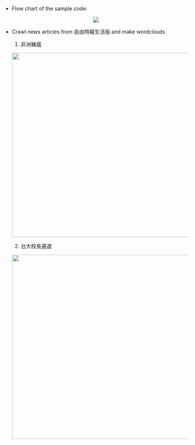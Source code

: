 - Flow chart of the sample code: 
<p align="center">
   <img src="https://github.com/yichingchan1013/myGithub/blob/master/hw0/flowchart_SampleCode.png">
</p>

- Crawl news articles from 自由時報生活版 and make wordclouds

   1. 非洲豬瘟
   <p align="center">
      <img src="https://github.com/yichingchan1013/myGithub/blob/master/hw0/pig_cloud.png" width="500">
   </p>
 
   2. 台大校長遴選
   <p align="center">
      <img src="https://github.com/yichingchan1013/myGithub/blob/master/hw0/ntu_president_cloud.png" width="500">
   </p>
